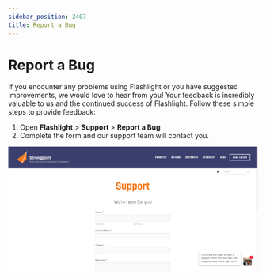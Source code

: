 ```yaml
---
sidebar_position: 2407
title: Report a Bug
---
```


# Report a Bug

If you encounter any problems using Flashlight or you have suggested improvements, we would love to hear from you! Your feedback is incredibly valuable to us and the continued success of Flashlight. Follow these simple steps to provide feedback:

1. Open **Flashlight** > **Support** > **Report a Bug**
2. Complete the form and our support team will contact you.

![](../../../../static/images/StrongpointSalesforceFlashlight/Content/Resources/Images/report_bug_800x399.png "Report a Bug")